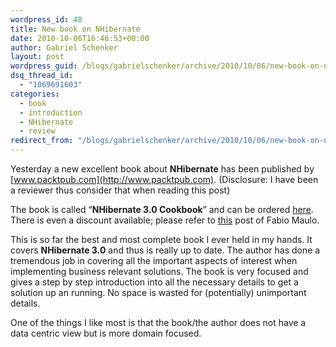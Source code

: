 ```yaml
---
wordpress_id: 48
title: New book on NHibernate
date: 2010-10-06T16:46:53+00:00
author: Gabriel Schenker
layout: post
wordpress_guid: /blogs/gabrielschenker/archive/2010/10/06/new-book-on-nhibernate.aspx
dsq_thread_id:
  - "1069691603"
categories:
  - book
  - introduction
  - NHibernate
  - review
redirect_from: "/blogs/gabrielschenker/archive/2010/10/06/new-book-on-nhibernate.aspx/"
---
```

Yesterday a new excellent book about **NHibernate** has been published by [www.packtpub.com](http://www.packtpub.com). (Disclosure: I have been a reviewer thus consider that when reading this post)

The book is called “**NHibernate 3.0 Cookbook**” and can be ordered [here](https://www.packtpub.com/nhibernate-3-0-cookbook/book). There is even a discount available; please refer to [this](http://fabiomaulo.blogspot.com/2010/10/nhibernate-30-cookbook.html) post of Fabio Maulo.

This is so far the best and most complete book I ever held in my hands. It covers **NHibernate 3.0** and thus is really up to date. The author has done a tremendous job in covering all the important aspects of interest when implementing business relevant solutions. The book is very focused and gives a step by step introduction into all the necessary details to get a solution up an running. No space is wasted for (potentially) unimportant details.

One of the things I like most is that the book/the author does not have a data centric view but is more domain focused.